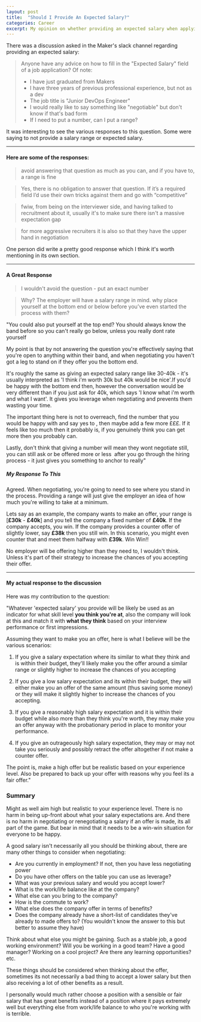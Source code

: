 ```yaml
---
layout: post
title:  "Should I Provide An Expected Salary?"
categories: Career
excerpt: My opinion on whether providing an expected salary when applying for a role.
---
```


There was a discussion asked in the Maker's slack channel regarding providing an expected salary:

> Anyone have any advice on how to fill in the "Expected Salary" field of a job application? Of note:
> - I have just graduated from Makers
> - I have three years of previous professional experience, but not as a dev
> - The job title is "Junior DevOps Engineer"
> - I would really like to say something like "negotiable" but don't know if that's bad form
> - If I need to put a number, can I put a range?

It was interesting to see the various responses to this question. Some were saying to not provide a salary range or expected salary.

---

#### Here are some of the responses:
> avoid answering that question as much as you can, and if you have to, a range is fine

> Yes, there is no obligation to answer that question. If it’s a required field I’d use their own tricks against them and go with “competitive”

> fwiw, from being on the interviewer side, and having talked to recruitment about it, usually it's to make sure there isn't a massive expectation gap

> for more aggressive recruiters it is also so that they have the upper hand in negotiation


One person did write a pretty good response which I think it's worth mentioning in its own section.

---
#### A Great Response
> I wouldn't avoid the question - put an exact number

> Why? The employer will have a salary range in mind. why place yourself at the bottom end or below before you’ve even started the process with them?

"You could also put yourself at the top end? You should always know the band before so you can't really go below, unless you really dont rate yourself

My point is that by not answering the question you're effectively saying that you're open to anything within their band, and when negotiating you haven't got a leg to stand on if they offer you the bottom end.

It's roughly the same as giving an expected salary range like 30-40k - it's usually interpreted as 'I think i'm worth 30k but 40k would be nice'.If you'd be happy with the bottom end then, however the conversation would be very different than if you just ask for 40k, which says 'I know what i'm worth and what I want'. It gives you leverage when negotiating and prevents them wasting your time.

The important thing here is not to overreach, find the number that you would be happy with and say yes to , then maybe add a few more £££. If it feels like too much then it probably is, if you genuinely think you can get more then you probably can.

Lastly, don't think that giving a number will mean they wont negotiate still, you can still ask or be offered more or less  after you go through the hiring process - it just gives you something to anchor to really"


##### My Response To This
Agreed. When negotiating, you're going to need to see where you stand in the process. Providing a range will just give the employer an idea of how much you're willing to take at a minimum.

Lets say as an example, the company wants to make an offer, your range is [**£30k** - **£40k**] and you tell the company a fixed number of **£40k**. If the company accepts, you win. If the company provides a counter offer of slightly lower, say **£38k** then you still win. In this scenario, you might even counter that and meet them halfway with **£39k**. Win Win!!

No employer will be offering higher than they need to, I wouldn't think. Unless it's part of their strategy to increase the chances of you accepting their offer.

---

#### My actual response to the discussion
Here was my contribution to the question:

"Whatever 'expected salary' you provide will be likely be used as an indicator for what skill level **you think you're at**, also the company will look at this and match it with **what they think** based on your interview performance or first impressions.

Assuming they want to make you an offer, here is what I believe will be the various scenarios:

1. If you give a salary expectation where its similar to what they think and is within their budget, they'll likely make you the offer around a similar range or slightly higher to increase the chances of you accepting

2. If you give a low salary expectation and its within their budget, they will either make you an offer of the same amount (thus saving some money) or they will make it slightly higher to increase the chances of you accepting.

3. If you give a reasonably high salary expectation and it is within their budget while also more than they think you're worth, they may make you an offer anyway with the probationary period in place to monitor your performance.

4. If you give an outrageously high salary expectation, they may or may not take you seriously and possibly retract the offer altogether if not make a counter offer.

The point is, make a high offer but be realistic based on your experience level. Also be prepared to back up your offer with reasons why you feel its a fair offer."

### Summary

Might as well aim high but realistic to your experience level. There is no harm in being up-front about what your salary expectations are. And there is no harm in negotiating or renegotiating a salary if an offer is made, its all part of the game. But bear in mind that it needs to be a win-win situation for everyone to be happy.

A good salary isn't necessarily all you should be thinking about, there are many other things to consider when negotiating:
- Are you currently in employment? If not, then you have less negotiating power
- Do you have other offers on the table you can use as leverage?
- What was your previous salary and would you accept lower?
- What is the work/life balance like at the company?
- What else can you bring to the company?
- How is the commute to work?
- What else does the company offer in terms of benefits?
- Does the company already have a short-list of candidates they've already to made offers to? (You wouldn't know the answer to this but better to assume they have)

Think about what else you might be gaining. Such as a stable job, a good working environment? Will you be working in a good team? Have a good manager? Working on a cool project? Are there any learning opportunities? etc.

These things should be considered when thinking about the offer, sometimes its not necessarily a bad thing to accept a lower salary but then also receiving a lot of other benefits as a result.

I personally would much rather choose a position with a sensible or fair salary that has great benefits instead of a position where it pays extremely well but everything else from work/life balance to who you're working with is terrible.